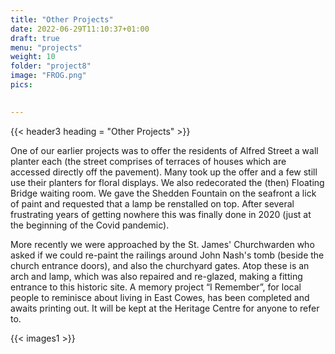 ```yaml
---
title: "Other Projects"
date: 2022-06-29T11:10:37+01:00
draft: true
menu: "projects"
weight: 10
folder: "project8"
image: "FROG.png"
pics:

  
---
```


{{< header3 heading = "Other Projects" >}}

One of our earlier projects was to offer the residents of Alfred Street a wall planter
each (the street comprises of terraces of houses which are accessed directly off the
pavement). Many took up the offer and a few still use their planters for floral
displays.
We also redecorated the (then) Floating Bridge waiting room.
We gave the Shedden Fountain on the seafront a lick of paint and requested that a
lamp be renstalled on top. After several frustrating years of getting nowhere this
was finally done in 2020 (just at the beginning of the Covid pandemic).


More recently we were approached by the St. James' Churchwarden who asked if
we could re-paint the railings around John Nash's tomb (beside the church entrance
doors), and also the churchyard gates. Atop these is an arch and lamp, which was
also repaired and re-glazed, making a fitting entrance to this historic site.
A memory project “I Remember”, for local people to reminisce about living in East
Cowes, has been completed and awaits printing out. It will be kept at the Heritage
Centre for anyone to refer to.

{{< images1 >}}
